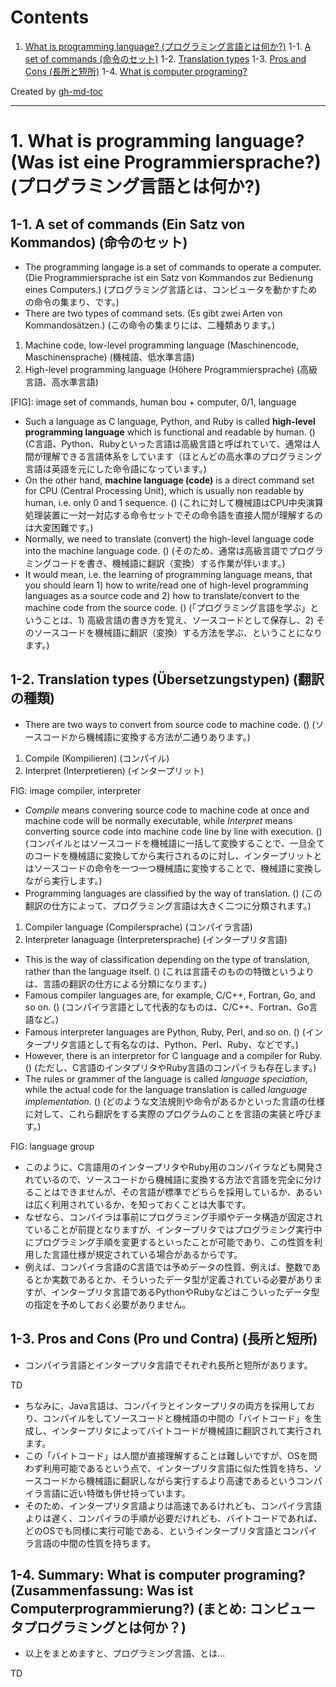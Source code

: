 Contents
=================


1. [What is programming language? (プログラミング言語とは何か?)](#1-what-is-programming-language-%E3%83%97%E3%83%AD%E3%82%B0%E3%83%A9%E3%83%9F%E3%83%B3%E3%82%B0%E8%A8%80%E8%AA%9E%E3%81%A8%E3%81%AF%E4%BD%95%E3%81%8B)
  1-1. [A set of commands (命令のセット)](#1-1-a-set-of-commands-%E5%91%BD%E4%BB%A4%E3%81%AE%E3%82%BB%E3%83%83%E3%83%88)
  1-2. [Translation types](#1-2-translation-types)
  1-3. [Pros and Cons (長所と短所)](#1-3-pros-and-cons-%E9%95%B7%E6%89%80%E3%81%A8%E7%9F%AD%E6%89%80)
  1-4. [What is computer programing?](#1-4-what-is-computer-programing)

Created by [gh-md-toc](https://github.com/ekalinin/github-markdown-toc.go)

----

# 1. What is programming language? (Was ist eine Programmiersprache?) (プログラミング言語とは何か?)

## 1-1. A set of commands (Ein Satz von Kommandos) (命令のセット)

* The programming langage is a set of commands to operate a computer. (Die Programmiersprache ist ein Satz von Kommandos zur Bedienung eines Computers.) (プログラミング言語とは、コンピュータを動かすための命令の集まり、です。)
* There are two types of command sets. (Es gibt zwei Arten von Kommandosätzen.) (この命令の集まりには、二種類あります。)

1. Machine code, low-level programming language (Maschinencode, Maschinensprache) (機械語、低水準言語)
2. High-level programming language (Höhere Programmiersprache) (高級言語、高水準言語)

[FIG]: image set of commands, human bou + computer, 0/1, language

* Such a language as C language, Python, and Ruby is called **high-level programming language** which is functional and readable by human. () (C言語、Python、Rubyといった言語は高級言語と呼ばれていて、通常は人間が理解できる言語体系をしています（ほとんどの高水準のプログラミング言語は英語を元にした命令語になっています。)
* On the other hand, **machine language (code)** is a direct command set for CPU (Central Processing Unit), which is usually non readable by human, i.e. only 0 and 1 sequence. () (これに対して機械語はCPU中央演算処理装置に一対一対応する命令セットでその命令語を直接人間が理解するのは大変困難です。)
* Normally, we need to translate (convert) the high-level language code into the machine language code. () (そのため、通常は高級言語でプログラミングコードを書き、機械語に翻訳（変換）する作業が伴います。)
* It would mean, i.e. the learning of programming language means, that you should learn 1) how to write/read one of high-level programming languages as a source code and 2) how to translate/convert to the machine code from the source code. () (「プログラミング言語を学ぶ」ということは、1) 高級言語の書き方を覚え、ソースコードとして保存し、2) そのソースコードを機械語に翻訳（変換）する方法を学ぶ、ということになります。)

## 1-2. Translation types (Übersetzungstypen) (翻訳の種類)

* There are two ways to convert from source code to machine code. () (ソースコードから機械語に変換する方法が二通りあります。)

1. Compile (Kompilieren) (コンパイル)
2. Interpret (Interpretieren) (インタープリット)

FIG: image compiler, interpreter

* *Compile* means convering source code to machine code at once and machine code will be normally executable, while *Interpret* means converting source code into machine code line by line with execution. () (コンパイルとはソースコードを機械語に一括して変換することで、一旦全てのコードを機械語に変換してから実行されるのに対し、インタープリットとはソースコードの命令を一つ一つ機械語に変換することで、機械語に変換しながら実行します。)
* Programming languages are classified by the way of translation. () (この翻訳の仕方によって、プログラミング言語は大きく二つに分類されます。)

1. Compiler language (Compilersprache) (コンパイラ言語)
2. Interpreter lanaguage (Interpretersprache) (インタープリタ言語)

* This is the way of classification depending on the type of translation, rather than the language itself. () (これは言語そのものの特徴というよりは、言語の翻訳の仕方による分類になります。)
* Famous compiler languages are, for example, C/C++, Fortran, Go, and so on. () (コンパイラ言語として代表的なものは、C/C++、Fortran、Go言語など。)
* Famous interpreter languages are Python, Ruby, Perl, and so on. () (インタープリタ言語として有名なのは、Python、Perl、Ruby、などです。)
* However, there is an interpretor for C language and a compiler for Ruby. () (ただし、C言語のインタプリタやRuby言語のコンパイラも存在します。)
* The rules or grammer of the language is called *language speciation*, while the actual code for the language translation is called *language implementation*. () (どのような文法規則や命令があるかといった言語の仕様に対して、これら翻訳をする実際のプログラムのことを言語の実装と呼びます。)

FIG: language group

* このように、C言語用のインタープリタやRuby用のコンパイラなども開発されているので、ソースコードから機械語に変換する方法で言語を完全に分けることはできませんが、その言語が標準でどちらを採用しているか、あるいは広く利用されているか、を知っておくことは大事です。
* なぜなら、コンパイラは事前にプログラミング手順やデータ構造が固定されていることが前提となりますが、インタープリタではプログラミング実行中にプログラミング手順を変更するといったことが可能であり、この性質を利用した言語仕様が規定されている場合があるからです。
* 例えば、コンパイラ言語のC言語では予めデータの性質、例えば、整数であるとか実数であるとか、そういったデータ型が定義されている必要がありますが、インタープリタ言語であるPythonやRubyなどはこういったデータ型の指定を予めしておく必要がありません。

## 1-3. Pros and Cons (Pro und Contra) (長所と短所)

* コンパイラ言語とインタープリタ言語でそれぞれ長所と短所があります。

TD

* ちなみに、Java言語は、コンパイラとインタープリタの両方を採用しており、コンパイルをしてソースコードと機械語の中間の「バイトコード」を生成し、インタープリタによってバイトコードが機械語に翻訳されて実行されます。
* この「バイトコード」は人間が直接理解することは難しいですが、OSを問わず利用可能であるという点で、インタープリタ言語に似た性質を持ち、ソースコードから機械語に翻訳しながら実行するより高速であるというコンパイラ言語に近い特徴も併せ持っています。
* そのため、インタープリタ言語よりは高速であるけれども、コンパイラ言語よりは遅く、コンパイラの手順が必要だけれども、バイトコードであれば、どのOSでも同様に実行可能である、というインタープリタ言語とコンパイラ言語の中間の性質を持ちます。


## 1-4. Summary: What is computer programing? (Zusammenfassung: Was ist Computerprogrammierung?) (まとめ: コンピュータプログラミングとは何か？)

* 以上をまとめますと、プログラミング言語、とは...

TD

